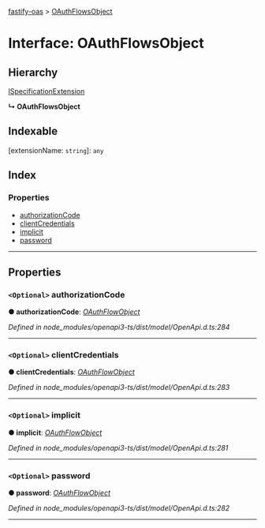 [fastify-oas](../README.md) > [OAuthFlowsObject](../interfaces/oauthflowsobject.md)

# Interface: OAuthFlowsObject

## Hierarchy

 [ISpecificationExtension](ispecificationextension.md)

**↳ OAuthFlowsObject**

## Indexable

\[extensionName: `string`\]:&nbsp;`any`
## Index

### Properties

* [authorizationCode](oauthflowsobject.md#authorizationcode)
* [clientCredentials](oauthflowsobject.md#clientcredentials)
* [implicit](oauthflowsobject.md#implicit)
* [password](oauthflowsobject.md#password)

---

## Properties

<a id="authorizationcode"></a>

### `<Optional>` authorizationCode

**● authorizationCode**: *[OAuthFlowObject](oauthflowobject.md)*

*Defined in node_modules/openapi3-ts/dist/model/OpenApi.d.ts:284*

___
<a id="clientcredentials"></a>

### `<Optional>` clientCredentials

**● clientCredentials**: *[OAuthFlowObject](oauthflowobject.md)*

*Defined in node_modules/openapi3-ts/dist/model/OpenApi.d.ts:283*

___
<a id="implicit"></a>

### `<Optional>` implicit

**● implicit**: *[OAuthFlowObject](oauthflowobject.md)*

*Defined in node_modules/openapi3-ts/dist/model/OpenApi.d.ts:281*

___
<a id="password"></a>

### `<Optional>` password

**● password**: *[OAuthFlowObject](oauthflowobject.md)*

*Defined in node_modules/openapi3-ts/dist/model/OpenApi.d.ts:282*

___

